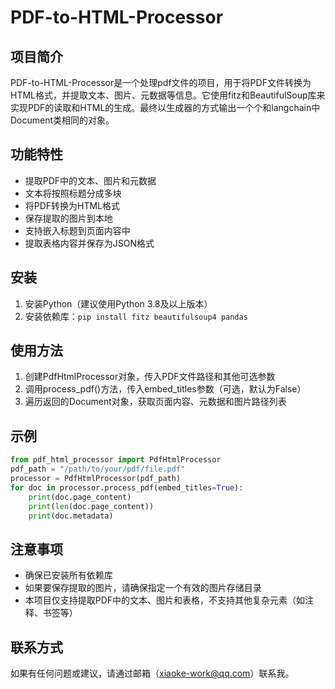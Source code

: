 # PDF-to-HTML-Processor
## 项目简介
PDF-to-HTML-Processor是一个处理pdf文件的项目，用于将PDF文件转换为HTML格式，并提取文本、图片、元数据等信息。它使用fitz和BeautifulSoup库来实现PDF的读取和HTML的生成。最终以生成器的方式输出一个个和langchain中Document类相同的对象。
## 功能特性
- 提取PDF中的文本、图片和元数据
- 文本将按照标题分成多块
- 将PDF转换为HTML格式
- 保存提取的图片到本地
- 支持嵌入标题到页面内容中
- 提取表格内容并保存为JSON格式
## 安装
1. 安装Python（建议使用Python 3.8及以上版本）
2. 安装依赖库：`pip install fitz beautifulsoup4 pandas`
## 使用方法
1. 创建PdfHtmlProcessor对象，传入PDF文件路径和其他可选参数
2. 调用process_pdf()方法，传入embed_titles参数（可选，默认为False）
3. 遍历返回的Document对象，获取页面内容、元数据和图片路径列表
## 示例
```python
from pdf_html_processor import PdfHtmlProcessor
pdf_path = "/path/to/your/pdf/file.pdf"
processor = PdfHtmlProcessor(pdf_path)
for doc in processor.process_pdf(embed_titles=True):
    print(doc.page_content)
    print(len(doc.page_content))
    print(doc.metadata)
```
## 注意事项
- 确保已安装所有依赖库
- 如果要保存提取的图片，请确保指定一个有效的图片存储目录
- 本项目仅支持提取PDF中的文本、图片和表格，不支持其他复杂元素（如注释、书签等）
## 联系方式
如果有任何问题或建议，请通过邮箱（xiaoke-work@qq.com）联系我。

